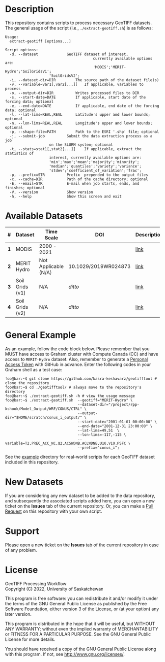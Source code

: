 # Description
This repository contains scripts to process necessary GeoTIFF datasets. The general usage of the script (i.e., `./extract-geotiff.sh`) is as follows:

```console
Usage:
  extract-geotiff [options...]

Script options:
  -d, --dataset				GeoTIFF dataset of interest,
                                        currently available options are:
                                        'MODIS';'MERIT-Hydro';'SoilGridsV1';
					'SoilGridsV2';
  -i, --dataset-dir=DIR			The source path of the dataset file(s)
  -v, --variable=var1[,var2[...]]	If applicable, variables to process
  -o, --output-dir=DIR			Writes processed files to DIR
  -s, --start-date=DATE			If applicable, start date of the forcing data; optional
  -e, --end-date=DATE			If applicable, end date of the forcing data; optional
  -l, --lat-lims=REAL,REAL		Latitude's upper and lower bounds; optional
  -n, --lon-lims=REAL,REAL		Longitude's upper and lower bounds; optional
  -p, --shape-file=PATH			Path to the ESRI '.shp' file; optional
  -j, --submit-job			Submit the data extraction process as a job
					on the SLURM system; optional
  -t, --stats=stat1[,stat2[...]]	If applicable, extract the statistics of
  					interest, currently available options are:
					'min';'max';'mean';'majority';'minority';
					'median';'quantiles';'variety';'variance';
					'stdev';'coefficient_of_variation';'frac';
  -p, --prefix=STR			Prefix  prepended to the output files
  -c, --cache=DIR			Path of the cache directory; optional
  -E, --email=STR			E-mail when job starts, ends, and finishes; optional
  -V, --version				Show version
  -h, --help				Show this screen and exit
```


# Available Datasets
|**#**|Dataset                        		   |Time Scale            |DOI                    |Description          |
|-----|--------------------------------------------|----------------------|-----------------------|---------------------|
|**1**|MODIS			     		   |2000 - 2021           | 			  |[link](modis)	|
|**2**|MERIT Hydro		     		   |Not Applicable (N/A)  |10.1029/2019WR024873   |[link](merit_hydro)	|
|**3**|Soil Grids (v1)				   |  N/A		  |*ditto*		  |[link](soil_grids_v1)|
|**4** |Soil Grids (v2)				   |  N/A		  |*ditto*		  |[link](soil_grids_v2)|


# General Example 
As an example, follow the code block below. Please remember that you MUST have access to Graham cluster with Compute Canada (CC) and have access to `MERIT-Hydro` dataset. Also, remember to generate a [Personal Access Token](https://docs.github.com/en/authentication/keeping-your-account-and-data-secure/creating-a-personal-access-token) with GitHub in advance. Enter the following codes in your Graham shell as a test case:

```console
foo@bar:~$ git clone https://github.com/kasra-keshavarz/geotifftool # clone the repository
foo@bar:~$ cd ./geotifftool/ # always move to the repository's directory
foo@bar:~$ ./extract-geotiff.sh -h # view the usage message
foo@bar:~$ ./extract-geotiff.sh  --geotiff="MERIT-Hydro" \
                                 --dataset-dir="/project/rpp-kshook/Model_Output/WRF/CONUS/CTRL" \
                                 --output-dir="$HOME/scratch/conus_i_output/" \
                                 --start-date="2001-01-01 00:00:00" \
                                 --end-date="2001-12-31 23:00:00" \
                                 --lat-lims=49,51  \
                                 --lon-lims=-117,-115 \
                                 --variable=T2,PREC_ACC_NC,Q2,ACSWDNB,ACLWDNB,U10,V10,PSFC \
                                 --prefix="conus_i";
```
See the [example](./example) directory for real-world scripts for each GeoTIFF dataset included in this repository.


# New Datasets
If you are considering any new dataset to be added to the data repository, and subsequently the associated scripts added here, you can open a new ticket on the **Issues** tab of the current repository. Or, you can make a [Pull Request](https://docs.github.com/en/pull-requests/collaborating-with-pull-requests/proposing-changes-to-your-work-with-pull-requests/creating-a-pull-request) on this repository with your own script.


# Support
Please open a new ticket on the **Issues** tab of the current repository in case of any problem.


# License
GeoTIFF Processing Workflow<br>
Copyright (C) 2022, University of Saskatchewan<br>

This program is free software: you can redistribute it and/or modify
it under the terms of the GNU General Public License as published by
the Free Software Foundation, either version 3 of the License, or
(at your option) any later version.

This program is distributed in the hope that it will be useful,
but WITHOUT ANY WARRANTY; without even the implied warranty of
MERCHANTABILITY or FITNESS FOR A PARTICULAR PURPOSE.  See the
GNU General Public License for more details.

You should have received a copy of the GNU General Public License
along with this program.  If not, see <http://www.gnu.org/licenses/>.

